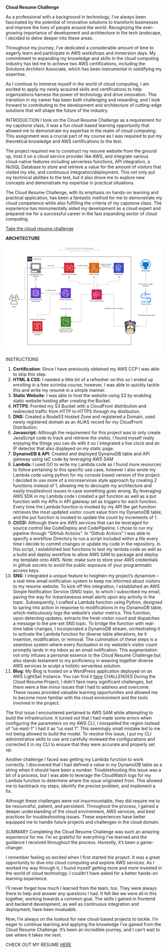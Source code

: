 
**Cloud Resume Challenge**

As a professional with a background in technology, I’ve always been fascinated by the potential of innovative solutions to transform businesses and improve the lives of people around the world. Recognizing the ever-growing importance of development and architecture in the tech landscape, I decided to delve deeper into these areas.

Throughout my journey, I’ve dedicated a considerable amount of time to eagerly learn and participate in AWS workshops and immersion days. My commitment to expanding my knowledge and skills in the cloud computing industry has led me to achieve two AWS certifications, including the Solutions Architect Associate, which has been instrumental in solidifying my expertise.

As I continue to immerse myself in the world of cloud computing, I am excited to apply my newly acquired skills and certifications to help organizations harness the power of technology and drive innovation. This transition in my career has been both challenging and rewarding, and I look forward to contributing to the development and architecture of cutting-edge solutions that will shape the future of the industry.

INTRODUCTION
I took on the Cloud Resume Challenge as a requirement for my capstone class, it was a fun cloud-based learning opportunity that allowed me to demonstrate my expertise in the realm of cloud computing. This assignment was a crucial part of my course as I was required to put my theoretical knowledge and AWS certifications to the test.

The project required me to construct my resume website from the ground up, host it on a cloud service provider like AWS, and integrate various cloud-native features including serverless functions, API integration, a NoSQL Database to store and retrieve a value for the amount of visitors that visited my site, and continuous integration/deployment. This not only put my technical abilities to the test, but it also drove me to explore new concepts and demonstrate my expertise in practical situations.

The Cloud Resume Challenge, with its emphasis on hands-on learning and practical application, has been a fantastic method for me to demonstrate my cloud competence while also fulfilling the criteria of my capstone class. The experience has monumentally aided my development as a cloud expert and prepared me for a successful career in the fast expanding sector of cloud computing.

[Take the cloud resume challenge](https://cloudresumechallenge.dev/docs/the-challenge/aws/)

**ARCHITECTURE**
![Alt Text](serverless-resume-challenge/AWS-2019-horizontal-framework-1.jpeg)

INSTRUCTIONS
  1. **Certification**: Since I have previously obtained my AWS CCP I was able to skip this step.
  2. **HTML & CSS**: I needed a little bit of a refresher on this so I ended up enrolling in a free scrimba course, however, I was able to quickly tackle this and write my resumé in a simple manner.
  3. **Static Website**: I was able to host the website using S3 by enabling static website hosting after creating the Bucket.
  4. **HTTPS**: Fronted my S3 Bucket with a CloudFront distribution and redirected traffic from HTTP to HTTPS through my distibution.
  5. **DNS:** Created a Route53 Hosted Zone and registered a Domain, used newly registered domain as an ALIAS record for my CloudFront Distribution.
  6. **Javascript:** Although the requirement for this project was to only create JavaScript code to track and retrieve the visitor, I found myself really enjoying the things you can do with it so I integrated a live clock and an IP detector that also displayed on my static page.
  7. **DynamoDB & API**: Created and deployed DynamoDB table and API gateway using IaC code by leveraging AWS SAM
  8. **Lambda:** I used GO to write my Lambda code as I found more resources to follow pertaining to this specific use case, however I also wrote my Lambda code using python for my console based version of the project. I decided to use more of a microservices style approach by creating 2 functions instead of 1, allowing me to decouple my architecture and easily troubleshoot issues in case something goes wrong. By leveraging AWS SDK in my Lambda code I created a get function as well as a put function with my APIs in API gateway set as triggers for each function. Every time the Lambda function is invoked by my API the get function retrieves the most updated visitor count value from my DynamoDB table, and the put function is invoked to update the count by increments of 1.
  9. **CI/CD:** Although there are AWS services that can be leveraged for source control like CodeDeploy and CodePipeline, I chose to run my pipeline through “GitHub Actions”. In “Github Actions” I was able to specify a workflow Directory to run a script included within a file every time I decide to commit changes or update my code in the repository. In this script, I established test functions to test my lambda code as well as a build and deploy workflow to allow AWS SAM to package and deploy my template onto AWS.
      Note: make sure to store your AWS credentials in github secrets to avoid the public exposure of your programmatic access keys.
  10. **SNS:** I integrated a unique feature to heighten my project’s dynamism – a real-time email notification system to keep me informed about visitors to my resume website. To kick off this integration, I established an AWS Simple Notification Service (SNS) topic, to which I subscribed my email, paving the way for instantaneous email alerts upon any activity in the topic. Subsequently, I crafted a Lambda function using Python, designed to spring into action in response to modifications in my DynamoDB table, which meticulously logs the website’s visitor metrics. This function, upon detecting updates, extracts the fresh visitor count and dispatches a message to the pre-set SNS topic. To bridge the function with real-time table changes, I incorporated a DynamoDB stream, orchestrating it to activate the Lambda function for diverse table alterations, be it insertion, modification, or removal. The culmination of these steps is a seamless system where every fluctuation in my website’s visitor count promptly lands in my inbox as an email notification. This augmentation not only infuses a personal essence to the Cloud Resumé Challenge but also stands testament to my proficiency in weaving together diverse AWS services to sculpt a holistic serverless solution.
  11. **Blog:** My Blog is hosted on a WordPress application deployed on an AWS LightSail Instance. You can find it [here](https://www.pleasehireme.link/2023/04/19/cloud-resume-challenge/)
CHALLENGES
During the Cloud Resume Project, I didn’t face many significant challenges, but there were a few minor issues that I had to address and overcome. These issues provided valuable learning opportunities and allowed me to become more familiar with the cloud environment and the tools involved in the project.

The first issue I encountered pertained to AWS SAM while attempting to build the infrastructure. It turned out that I had made some errors when configuring the parameters on my AWS CLI, I misspelled the region instead of “us-east-1” I had it as “us east 1”. This seemingly small mistake led to me not being allowed to build the model. To resolve this issue, I put my CLI administrative skills to use and carefully reviewed the configurations and corrected it in my CLI to ensure that they were accurate and properly set up.

Another challenge I faced was getting my Lambda function to work correctly. I discovered that I had defined a value in my DynamoDB table as a string when it should have been a number. Troubleshooting this issue was a bit of a process, but I was able to leverage the CloudWatch logs for my Lambda function to determine where the issue originated from. This allowed me to backtrack my steps, identify the precise problem, and implement a fix.

Although these challenges were not insurmountable, they did require me to be resourceful, patient, and persistent. Throughout the process, I gained a deeper understanding of the cloud environment, AWS services, and best practices for troubleshooting issues. These experiences have better equipped me to handle future projects and challenges in the cloud domain.

SUMMARY
Completing the Cloud Resume Challenge was such an amazing experience for me. I’m so grateful for everything I’ve learned and the guidance I received throughout the process. Honestly, it’s been a game-changer.

I remember feeling so excited when I first started the project. It was a great opportunity to dive into cloud computing and explore AWS services. As I worked my way through it, I found myself getting more and more invested in the world of cloud technology. I couldn’t have asked for a better hands-on learning experience.

I’ll never forget how much I learned from the team, too. They were always there to help and answer any questions I had. It felt like we were all in this together, working towards a common goal. The skills I gained in frontend and backend development, as well as continuous integration and deployment, have been invaluable.

Now, I’m always on the lookout for new cloud-based projects to tackle. I’m eager to continue learning and applying the knowledge I’ve gained from the Cloud Resume Challenge. It’s been an incredible journey, and I can’t wait to see where it takes me next.

CHECK OUT MY RESUME [HERE](https://www.crproject-nour.link/)

